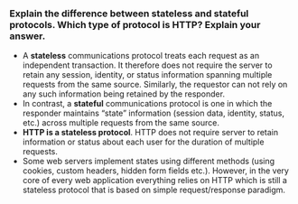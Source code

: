 ### Explain the difference between stateless and stateful protocols. Which type of protocol is HTTP? Explain your answer.
- A  **stateless**  communications protocol treats each request as an independent transaction. It therefore does not require the server to retain any session, identity, or status information spanning multiple requests from the same source. Similarly, the requestor can not rely on any such information being retained by the responder.
- In contrast, a  **stateful**  communications protocol is one in which the responder maintains “state” information (session data, identity, status, etc.) across multiple requests from the same source.
- **HTTP is a stateless protocol**. HTTP does not require server to retain information or status about each user for the duration of multiple requests.
- Some web servers implement states using different methods (using cookies, custom headers, hidden form fields etc.). However, in the very core of every web application everything relies on HTTP which is still a stateless protocol that is based on simple request/response paradigm.
<!--stackedit_data:
eyJoaXN0b3J5IjpbMjQxMzU2NDMzXX0=
-->
